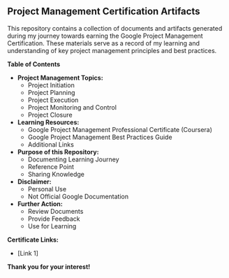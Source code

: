 ## Project Management Certification Artifacts

This repository contains a collection of documents and artifacts generated during my journey towards earning the Google Project Management Certification. These materials serve as a record of my learning and understanding of key project management principles and best practices.

**Table of Contents**

* **Project Management Topics:**
    * Project Initiation
    * Project Planning
    * Project Execution
    * Project Monitoring and Control
    * Project Closure
* **Learning Resources:**
    * Google Project Management Professional Certificate (Coursera)
    * Google Project Management Best Practices Guide
    * Additional Links
* **Purpose of this Repository:**
    * Documenting Learning Journey
    * Reference Point
    * Sharing Knowledge
* **Disclaimer:**
    * Personal Use
    * Not Official Google Documentation
* **Further Action:**
    * Review Documents
    * Provide Feedback
    * Use for Learning

**Certificate Links:**

* [Link 1]

**Thank you for your interest!**